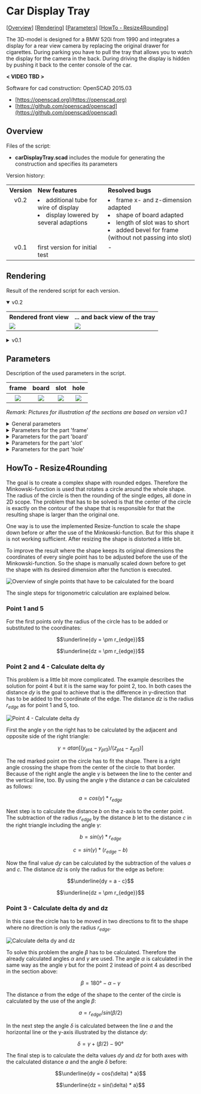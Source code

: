 # Car Display Tray #

[[Overview](#overview)] [[Rendering](#rendering)] [[Parameters](#parameters)] [[HowTo - Resize4Rounding](#howToRounding)]

The 3D-model is designed for a BMW 520i from 1990 and integrates a display for a rear view camera by replacing the original drawer for cigarettes. During parking you have to pull the tray that allows you to watch the display for the camera in the back. During driving the display is hidden by pushing it back to the center console of the car.

__< VIDEO TBD >__

Software for cad construction: OpenSCAD 2015.03
- [https://openscad.org](https://openscad.org)
- [https://github.com/openscad/openscad](https://github.com/openscad/openscad)

<a name="overview"></a>
## Overview ##

Files of the script:

- __carDisplayTray.scad__ includes the module for generating the construction and specifies its parameters

Version history:

<table>
	<tr>
		<th align="center">Version</th>
		<th align="left">New features</th>
		<th align="left">Resolved bugs</th>
	</tr>
	<tr></tr>
	<tr>
		<td align="center" valign="top">v0.2</td>
		<td align="left" valign="top">
			<li>additional tube for wire of display</li>
			<li>display lowered by several adaptions</li>
		</td>
		<td align="left" valign="top">
			<li>frame x- and z-dimension adapted</li>
			<li>shape of board adapted</li>
			<li>length of slot was to short</li>
			<li>added bevel for frame (without not passing into slot)</li>
		</td>
	</tr>
	<tr></tr>
	<tr>
		<td align="center" valign="top">v0.1</td>
		<td align="left" valign="top">first version for initial test</td>
		<td align="left" valign="top">-</td>
	</tr>
</table>

<a name="rendering"></a>
## Rendering

Result of the rendered script for each version.

<details open>
<summary>v0.2</summary>
<table>
	<tr>
		<th align="left">Rendered front view</th>
		<th align="left">... and back view of the tray</th>
	</tr>
	<tr></tr>
	<tr>
		<td><img src="pictures/carDisplayTray_front_v0-2.png"></td>
		<td><img src="pictures/carDisplayTray_back_v0-2.png"></td>
	</tr>
</table>
</details>

<details>
<summary>v0.1</summary>
<table>
	<tr>
		<th align="left">Rendered front view</th>
		<th align="left">... and back view of the tray</th>
	</tr>
	<tr></tr>
	<tr>
		<td><img src="pictures/carDisplayTray_front_v0-1.png"></td>
		<td><img src="pictures/carDisplayTray_back_v0-1.png"></td>
	</tr>
</table>
</details>

<a name="parameters"></a>
## Parameters ##

Description of the used parameters in the script.

<table>
	<tr align="center">
		<th>frame</th>
		<th>board</th>
		<th>slot</th>
		<th>hole</th>
	</tr>
	<tr></tr>
	<tr align="center">
		<th><img src="pictures/carDisplayTray_partFrame_v0-1.png"></th>
		<th><img src="pictures/carDisplayTray_partBoard_v0-1.png"></th>
		<th><img src="pictures/carDisplayTray_partSlot_v0-1.png"></th>
		<th><img src="pictures/carDisplayTray_partHole_v0-1.png"></th>
	</tr>
</table>

_Remark: Pictures for illustration of the sections are based on version v0.1_

<details>
<summary>General parameters</summary>
<br>
<table>
	<tr align="left">
		<th>Name</th>
		<th>Description</th>
	</tr>
	<tr>
		<td>_fn</td>
		<td>Resolution of rounded edges</td>
	</tr>
</table>
<br>
</details>

<details>
<summary>Parameters for the part 'frame'</summary>
<br>
<table>
	<tr align="left">
		<th>Name</th>
		<th>Description</th>
	</tr>
	<tr>
		<td>fr_dim_x</td>
		<td>x-dimension outer edge</td>
	</tr>
	<tr>
		<td>fr_delta_y</td>
		<td>Additional expansion for display in y-dimension</td>
	</tr>
	<tr>
		<td>fr_dim_y1</td>
		<td>y-dimension outer edge left side</td>
	</tr>
	<tr>
		<td>fr_dim_y2</td>
		<td>y-dimension outer edge right side</td>
	</tr>
	<tr>
		<td>fr_dim_z</td>
		<td>z-dimension outer edge</td>
	</tr>
	<tr>
		<td>fr_edge_r</td>
		<td>Radius of the rounded edges</td>
	</tr>
	<tr>
		<td>fr_bevel_y</td>
		<td>Start-position of the bevel in the back</td>
	</tr>
	<tr>
		<td>fr_bevel_angel</td>
		<td>Angle of the bevel (for slot of BMW)</td>
	</tr>
	<tr>
		<td>fr_display_dim_x</td>
		<td>x-dimension of display</td>
	</tr>
	<tr>
		<td>fr_display_dim_y</td>
		<td>y-dimension of display</td>
	</tr>
	<tr>
		<td>fr_display_delta_z</td>
		<td>Distance display from the bottom</td>
	</tr>
	<tr>
		<td>fr_rail_delta_x</td>
		<td>Additional expansion for rail in x-dimension</td>
	</tr>
	<tr>
		<td>fr_rail_pos_x1</td>
		<td>Left position of rail for locking channel</td>
	</tr>
	<tr>
		<td>fr_rail_pos_x2</td>
		<td>Right position of rail for locking channel</td>
	</tr>
	<tr>
		<td>fr_rail_dim_z</td>
		<td>z-dimension of rail</td>
	</tr>
	<tr>
		<td>fr_feet_dim_x</td>
		<td>x-dimension for feet for display at the side</td>
	</tr>
	<tr>
		<td>fr_feet_dim_z</td>
		<td>z-dimension for feet for display at the side</td>
	</tr>
</table>
<br>
</details>

<details>
<summary>Parameters for the part 'board'</summary>
<br>
<table>
	<tr align="left">
		<th>Name</th>
		<th>Description</th>
	</tr>
	<tr>
		<td>bd_pos_x1</td>
		<td>Left position in x-dimension</td>
	</tr>
	<tr>
		<td>bd_pos_x2</td>
		<td>Right position in x-dimension</td>
	</tr>
	<tr>
		<td>bd_pt1_pos_y</td>
		<td>Point 1 position in y-dimension</td>
	</tr>
	<tr>
		<td>bd_pt1_pos_z</td>
		<td>Point 1 position in z-dimension</td>
	</tr>
	<tr>
		<td>bd_pt2_pos_y</td>
		<td>Point 2 position in y-dimension</td>
	</tr>
	<tr>
		<td>bd_pt2_pos_z</td>
		<td>Point 2 position in z-dimension</td>
	</tr>
	<tr>
		<td>bd_pt3_pos_y</td>
		<td>Point 3 position in y-dimension</td>
	</tr>
	<tr>
		<td>bd_pt3_pos_z</td>
		<td>Point 3 position in z-dimension</td>
	</tr>
	<tr>
		<td>bd_pt4_pos_y</td>
		<td>Point 4 position in y-dimension</td>
	</tr>
	<tr>
		<td>bd_pt4_pos_z</td>
		<td>Point 4 position in z-dimension</td>
	</tr>
	<tr>
		<td>bd_pt5_pos_y</td>
		<td>Point 5 position in y-dimension</td>
	</tr>
	<tr>
		<td>bd_pt5_pos_z</td>
		<td>Point 5 position in z-dimension</td>
	</tr>
	<tr>
		<td>bd_edge_r</td>
		<td>Radius of the rounded edges</td>
	</tr>
</table>
<br>
</details>

<details>
<summary>Parameters for the part 'slot'</summary>
<br>
<table>
	<tr align="left">
		<th>Name</th>
		<th>Description</th>
	</tr>
	<tr>
		<td>st_delta_x</td>
		<td>Tolerance for slot in x-dimension</td>
	</tr>
	<tr>
		<td>st_delta_y</td>
		<td>Tolerance for slot in y-dimension</td>
	</tr>
	<tr>
		<td>st_delta_z</td>
		<td>Height of slot outside bottom of frame</td>
	</tr>
	<tr>
		<td>st_pos_x1</td>
		<td>Left position of slot for fixation in channel</td>
	</tr>
	<tr>
		<td>st_pos_x2</td>
		<td>Right position of slot for fixation in channel</td>
	</tr>
	<tr>
		<td>st_pos_y1</td>
		<td>Front position of slot for fixation in channel</td>
	</tr>
	<tr>
		<td>st_pos_y2</td>
		<td>Back position of slot for fixation in channel</td>
	</tr>
	<tr>
		<td>st_bar_dim_z</td>
		<td>z-dimension of the bar to connect the fixation</td>
	</tr>
</table>
<br>
</details>

<details>
<summary>Parameters for the part 'hole'</summary>
<br>
<table>
	<tr align="left">
		<th>Name</th>
		<th>Description</th>
	</tr>
	<tr>
		<td>hl_connector_d</td>
		<td>Diameter for hole for connector</td>
	</tr>
	<tr>
		<td>hl_connector_dim_x</td>
		<td>x-dimension for hole cutting off the board</td>
	</tr>
	<tr>
		<td>hl_wire_d</td>
		<td>Diameter for hole for wire</td>
	</tr>
</table>
<br>
</details>

<a name="howToRounding"></a>
## HowTo - Resize4Rounding ##

The goal is to create a complex shape with rounded edges. Therefore the Minkowski-function is used that rotates a circle around the whole shape. The radius of the circle is then the rounding of the single edges, all done in 2D scope. The problem that has to be solved is that the center of the circle is exactly on the contour of the shape that is responsible for that the resulting shape is larger than the original one.

One way is to use the implemented Resize-function to scale the shape down before or after the use of the Minkowski-function. But for this shape it is not working sufficient. After resizing the shape is distorted a little bit.

To improve the result where the shape keeps its original dimensions the coordinates of every single point has to be adjusted before the use of the Minkowski-function. So the shape is manually scaled down before to get the shape with its desired dimension after the function is executed.

![Overview of single points that have to be calculated for the board](pictures/carDisplayTray_howtoOverview.png)

The single steps for trigonometric calculation are explained below.

### Point 1 and 5 ###

For the first points only the radius of the circle has to be added or substituted to the coordinates:

$$\underline{dy = \pm r_{edge}}$$

$$\underline{dz = \pm r_{edge}}$$

### Point 2 and 4 - Calculate delta dy ###

This problem is a little bit more complicated. The example describes the solution for point 4 but it is the same way for point 2, too. In both cases the distance $dy$ is the goal to achieve that is the difference in y-direction that has to be added to the coordinate of the edge. The distance $dz$ is the radius $r_{edge}$ as for point 1 and 5, too.

![Point 4 - Calculate delta dy](pictures/carDisplayTray_howtoPoint4.png)

First the angle $\gamma$ on the right has to be calculated by the adjacent and opposite side of the right triangle:

$$\gamma = atan[(y_{pt4} - y_{pt3}) / (z_{pt4} - z_{pt3})]$$

The red marked point on the circle has to fit the shape. There is a right angle crossing the shape from the center of the circle to that border. Because of the right angle the angle $\gamma$ is between the line to the center and the vertical line, too. By using the angle $\gamma$ the distance $a$ can be calculated as follows:

$$a = cos(\gamma) * r_{edge}$$

Next step is to calculate the distance $b$ on the z-axis to the center point. The subtraction of the radius $r_{edge}$ by the distance $b$ let to the distance
$c$ in the right triangle including the angle $\gamma$:

$$b = sin(\gamma) * r_{edge}$$

$$c = sin(\gamma) * (r_{edge} - b)$$

Now the final value $dy$ can be calculated by the subtraction of the values $a$ and $c$. The distance $dz$ is only the radius for the edge as before:

$$\underline{dy = a - c}$$

$$\underline{dz = \pm r_{edge}}$$

### Point 3 - Calculate delta dy and dz ###

In this case the circle has to be moved in two directions to fit to the shape where no direction is only the radius $r_{edge}$.

![Calculate delta dy and dz](pictures/carDisplayTray_howtoPoint3.png)

To solve this problem the angle $\beta$ has to be calculated. Therefore the already calculated angles $\alpha$ and $\gamma$ are used. The angle $\alpha$ is calculated in the same way as the angle $\gamma$ but for the point 2 instead of point 4 as described in the section above:

$$\beta = 180° - \alpha - \gamma$$

The distance $a$ from the edge of the shape to the center of the circle is calculated by the use of the angle $\beta$:

$$a = r_{edge} / sin(\beta / 2)$$

In the next step the angle $\delta$ is calculated between the line $a$ and the horizontal line or the y-axis illustrated by the distance $dy$:

$$\delta = \gamma + (\beta/2) - 90°$$

The final step is to calculate the delta values $dy$ and $dz$ for both axes with the calculated distance $a$ and the angle $\delta$ before:

$$\underline{dy = cos(\delta) * a}$$

$$\underline{dz = sin(\delta) * a}$$